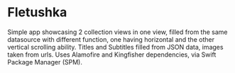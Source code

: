 # Fletushka
Simple app showcasing 2 collection views in one view, filled from the same datasource with different function, one having horizontal and the other vertical scrolling ability. 
Titles and Subtitles filled from JSON data, images taken from urls.
Uses Alamofire and Kingfisher dependencies, via Swift Package Manager (SPM).
